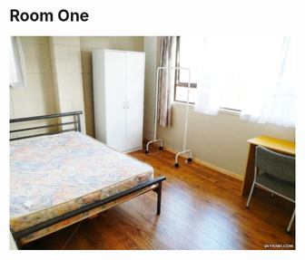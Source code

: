 <!--# Room One
![Room One](https://raw.githubusercontent.com/nzpp/p/master/01.jpg)


# Room Two
![Room Two](https://raw.githubusercontent.com/nzpp/p/master/02.jpg)
-->

# Room One
![Room One](https://raw.githubusercontent.com/nzpp/p/master/03.jpg)


